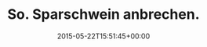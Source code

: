 ---
retweeted: false
source: <a href="http://twitter.com" rel="nofollow">Twitter Web Client</a>
entities:
  hashtags: []
  symbols: []
  user_mentions: []
  urls:
  - url: http://t.co/G2XRdYq9kx
    expanded_url: http://www.ecocapsule.sk/interior
    display_url: ecocapsule.sk/interior
    indices:
    - '28'
    - '50'
display_text_range:
- '0'
- '50'
favorite_count: '2'
id_str: '601777475727839232'
truncated: false
retweet_count: '0'
id: '601777475727839232'
possibly_sensitive: false
created_at: Fri May 22 15:51:45 +0000 2015
favorited: false
full_text: So. Sparschwein anbrechen.
lang: de
quote_url: http://www.ecocapsule.sk/interior
tags:
- pesos:twitter
date: '2015-05-22T15:51:45+00:00'
src: https://twitter.com/bascht/status/601777475727839232
original_url: https://twitter.com/bascht/status/601777475727839232
type: twitter_tweet
text: So. Sparschwein anbrechen.
title: So. Sparschwein anbrechen.

---